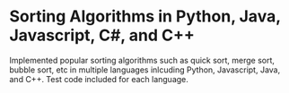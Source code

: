 # Sorting Algorithms in Python, Java, Javascript, C#, and C++

 Implemented popular sorting algorithms such as quick sort, merge sort, bubble sort, etc in multiple languages inlcuding Python, Javascript, Java, and C++. Test code included for each language.
